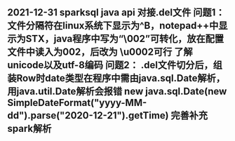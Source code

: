 2021-12-31
sparksql java api 对接.del文件
问题1：
    文件分隔符在linux系统下显示为^B，notepad++中显示为STX，java程序中写为“\002”可转化，放在配置文件中读入为002，后改为
    \u0002可行
    了解unicode以及utf-8编码
问题2：
    .del文件切分后，组装Row时date类型在程序中需由java.sql.Date解析，用java.util.Date解析会报错
        new java.sql.Date(new SimpleDateFormat("yyyy-MM-dd").parse("2020-12-21").getTime)
    完善补充spark解析
----------------------------------------------------------------------------------------------------------